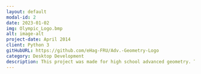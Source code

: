 ```yaml
---
layout: default
modal-id: 2
date: 2023-01-02
img: Olympic_Logo.bmp
alt: image-alt
project-date: April 2014
client: Python 3
gitHubURL: https://github.com/eHag-FRU/Adv.-Geometry-Logo
category: Desktop Development
description: This project was made for high school advanced geometry. The original project asked for the student to draw an Olympic logo for a country they choose and to include different geometric aspects (tangents on a circle, different angles, etc.) I chose to do Japan, and asked the teacher if I could make a program to draw my logo instead of doing it by hand. This was done in Python with the Turtle library. At this point, I had not has any experience with object oriented programing. The code is messy, but I wanted to leave it in its original state. 
---
```

